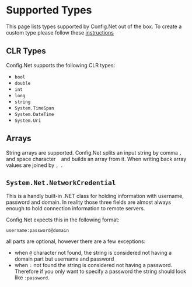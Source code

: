 # Supported Types

This page lists types supported by Config.Net out of the box. To create a custom type please follow these [instructions](CustomParsers.md)

## CLR Types

Config.Net supports the following CLR types:
- `bool`
- `double`
- `int`
- `long`
- `string`
- `System.TimeSpan`
- `System.DateTime`
- `System.Uri`

## Arrays

String arrays are supported. Config.Net splits an input string by comma `,` and space character ` ` and builds an array from it. When writing back array values are joined by `, `.

## `System.Net.NetworkCredential`

This is a handly built-in .NET class for holding information with username, password and domain. In reality those three fields are almost always enough to hold connection information to remote servers.

Config.Net expects this in the following format:

```
username:password@domain
```

all parts are optional, however there are a few exceptions:

- when `@` character not found, the string is considered not having a domain part but username and password
- when `:` not found the string is considered not having a password. Therefore if you only want to specify a password the string should look like `:password`.